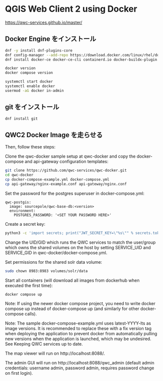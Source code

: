 # QGIS Web Client 2 using Docker
https://qwc-services.github.io/master/

## Docker Engine をインストール

```bash
dnf -y install dnf-plugins-core
dnf config-manager --add-repo https://download.docker.com/linux/rhel/docker-ce.repo
dnf install docker-ce docker-ce-cli containerd.io docker-buildx-plugin docker-compose-plugin

docker version
docker compose version

systemctl start docker
systemctl enable docker
usermod -aG docker in-admin
```

## git をインストール

```bash
dnf install git
```

## QWC2 Docker Image を走らせる

Then, follow these steps:

Clone the qwc-docker sample setup at qwc-docker and copy the docker-compose and api-gateway configuration templates:

```bash
git clone https://github.com/qwc-services/qwc-docker.git
cd qwc-docker
cp docker-compose-example.yml docker-compose.yml
cp api-gateway/nginx-example.conf api-gateway/nginx.conf
```

Set the password for the postgres superuser in docker-compose.yml:

```
qwc-postgis:
  image: sourcepole/qwc-base-db:<version>
  environment:
    POSTGRES_PASSWORD: '<SET YOUR PASSWORD HERE>'
```

Create a secret key:

```bash
python3 -c 'import secrets; print("JWT_SECRET_KEY=\"%s\"" % secrets.token_hex(48))' >.env
```

Change the UID/GID which runs the QWC services to match the user/group which owns the shared volumes on the host by setting SERVICE_UID and SERVICE_GID in qwc-docker/docker-compose.yml.

Set permissions for the shared solr data volume:

```bash
sudo chown 8983:8983 volumes/solr/data
```

Start all containers (will download all images from dockerhub when executed the first time):

```bash
docker compose up
```

Note: If using the newer docker compose project, you need to write docker compose up instead of docker-compose up (and similarly for other docker-compose calls).

Note: The sample docker-compose-example.yml uses latest-YYYY-lts as image versions. It is recommended to replace these with a fix version tag when deploying the application to prevent docker from automatically pulling new versions when the application is launched, which may be undesired. See Keeping QWC services up to date.

The map viewer will run on http://localhost:8088/.

The admin GUI will run on http://localhost:8088/qwc_admin (default admin credentials: username admin, password admin, requires password change on first login).
